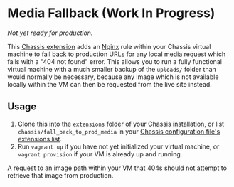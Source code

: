 # Media Fallback (Work In Progress)

*Not yet ready for production.*

This [Chassis extension](https://docs.chassis.io/en/latest/extend/) adds an [Nginx](https://www.nginx.com/) rule within your Chassis virtual machine to fall back to production URLs for any local media request which fails with a "404 not found" error. This allows you to run a fully functional virtual machine with a much smaller backup of the `uploads/` folder than would normally be necessary, because any image which is not available locally within the VM can then be requested from the live site instead.

## Usage

1. Clone this into the `extensions` folder of your Chassis installation, or list `chassis/fall_back_to_prod_media` in your [Chassis configuration file's extensions list](https://docs.chassis.io/en/latest/config/#extensions).
2. Run `vagrant up` if you have not yet initialized your virtual machine, or `vagrant provision` if your VM is already up and running.

A request to an image path within your VM that 404s should not attempt to retrieve that image from production.
